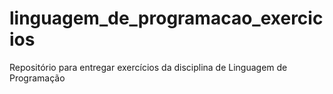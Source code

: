 # linguagem_de_programacao_exercicios
Repositório para entregar exercícios da disciplina de Linguagem de Programação
